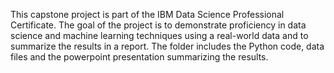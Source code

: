 This capstone project is part of the IBM Data Science Professional Certificate. The goal of the project
is to demonstrate proficiency in data science and machine learning techniques using a real-world data 
and to summarize the results in a report. 
The folder includes the Python code, data files and the powerpoint presentation summarizing the results.
